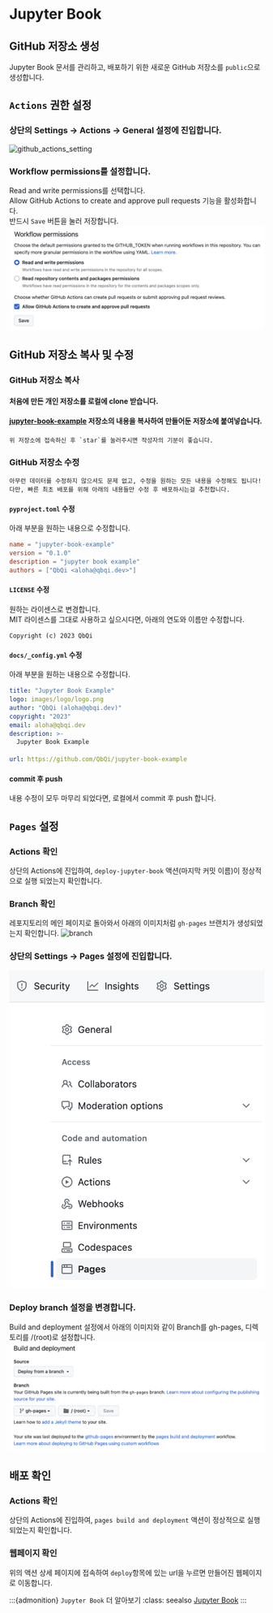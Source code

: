 # Jupyter Book

## GitHub 저장소 생성
Jupyter Book 문서를 관리하고, 배포하기 위한 새로운 GitHub 저장소를 `public`으로 생성합니다.

## `Actions` 권한 설정
### 상단의 Settings -> Actions -> General 설정에 진입합니다.
![github_actions_setting](images/ci_cd/jupyter_book/github_actions_setting.png)

### Workflow permissions를 설정합니다.
Read and write permissions를 선택합니다.  
Allow GitHub Actions to create and approve pull requests 기능을 활성화합니다.  
반드시 `Save` 버튼을 눌러 저장합니다.  
![change_workflow_permission](/docs/images/ci_cd/jupyter_book/change_workflow_permission.png)

## GitHub 저장소 복사 및 수정
### GitHub 저장소 복사
#### 처음에 만든 개인 저장소를 로컬에 clone 받습니다.
#### [jupyter-book-example](https://github.com/QbQi/jupyter-book-example) 저장소의 내용을 복사하여 만들어둔 저장소에 붙여넣습니다.
```{note}
위 저장소에 접속하신 후 `star`를 눌러주시면 작성자의 기분이 좋습니다.
```

### GitHub 저장소 수정
```{note}
아무런 데이터를 수정하지 않으셔도 문제 없고, 수정을 원하는 모든 내용을 수정해도 됩니다!  
다만, 빠른 최초 배포를 위해 아래의 내용들만 수정 후 배포하시는걸 추천합니다.
```
#### `pyproject.toml` 수정
아래 부분을 원하는 내용으로 수정합니다.
```toml
name = "jupyter-book-example"
version = "0.1.0"
description = "jupyter book example"
authors = ["QbQi <aloha@qbqi.dev>"]
```

#### `LICENSE` 수정
원하는 라이센스로 변경합니다.  
MIT 라이센스를 그대로 사용하고 싶으시다면, 아래의 연도와 이름만 수정합니다.
```
Copyright (c) 2023 QbQi
```

#### `docs/_config.yml` 수정
아래 부분을 원하는 내용으로 수정합니다.
```yml
title: "Jupyter Book Example"
logo: images/logo/logo.png
author: "QbQi (aloha@qbqi.dev)"
copyright: "2023"
email: aloha@qbqi.dev
description: >-
  Jupyter Book Example

url: https://github.com/QbQi/jupyter-book-example
```

#### commit 후 push
내용 수정이 모두 마무리 되었다면, 로컬에서 commit 후 push 합니다.

## `Pages` 설정
### Actions 확인
상단의 Actions에 진입하여, `deploy-jupyter-book` 액션(마지막 커밋 이름)이 정상적으로 실행 되었는지 확인합니다.

### Branch 확인
레포지토리의 메인 페이지로 돌아와서 아래의 이미지처럼 `gh-pages` 브랜치가 생성되었는지 확인합니다.
![branch](//docs/images/ci_cd/jupyter_book/branch.png)

### 상단의 Settings -> Pages 설정에 진입합니다.
![github_pages_setting](/docs/images/ci_cd/jupyter_book/github_pages_setting.png)

### Deploy branch 설정을 변경합니다.
Build and deployment 설정에서 아래의 이미지와 같이 Branch를 gh-pages, 디렉토리를 /(root)로 설정합니다.
![change_deploy_setting](/docs/images/ci_cd/jupyter_book/change_deploy_setting.png)

## 배포 확인
### Actions 확인
상단의 Actions에 진입하여, `pages build and deployment` 액션이 정상적으로 실행 되었는지 확인합니다.

### 웹페이지 확인
위의 액션 상세 페이지에 접속하여 `deploy`항목에 있는 url을 누르면 만들어진 웹페이지로 이동합니다.

:::{admonition} `Jupyter Book` 더 알아보기
:class: seealso
[Jupyter Book](https://jupyterbook.org/)
:::
